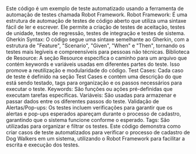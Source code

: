 Este código é um exemplo de teste automatizado usando a ferramenta de automação de testes chamada Robot Framework. 
Robot Framework:
É uma estrutura de automação de testes de código aberto que utiliza uma sintaxe fácil de ler e escrever.
Ele permite a criação de testes de aceitação, testes de unidade, testes de regressão, testes de integração e testes de sistema.
Gherkin Syntax:
O código segue uma sintaxe semelhante ao Gherkin, com a estrutura de "Feature", "Scenario", "Given", "When" e "Then", tornando os testes mais legíveis e compreensíveis para pessoas não técnicas.
Biblioteca de Resource:
A seção Resource especifica o caminho para um arquivo que contém keywords e variáveis usadas em diferentes partes do teste. Isso promove a reutilização e modularidade do código.
Test Cases:
Cada caso de teste é definido na seção Test Cases e contém uma descrição do que está sendo testado, tags para organização e os passos necessários para executar o teste.
Keywords:
São funções ou ações pré-definidas que executam tarefas específicas. 
Variáveis:
São usadas para armazenar e passar dados entre os diferentes passos do teste. 
Validação de Alertas/Pop-ups:
Os testes incluem verificações para garantir que os alertas e pop-ups esperados apareçam durante o processo de cadastro, garantindo que o sistema funcione conforme o esperado.
Tags:
São utilizadas para organizar e filtrar os testes. 
Este código demonstra como criar casos de teste automatizados para verificar o processo de cadastro de Dog Walkers em um sistema, utilizando o Robot Framework para facilitar a escrita e execução dos testes.
